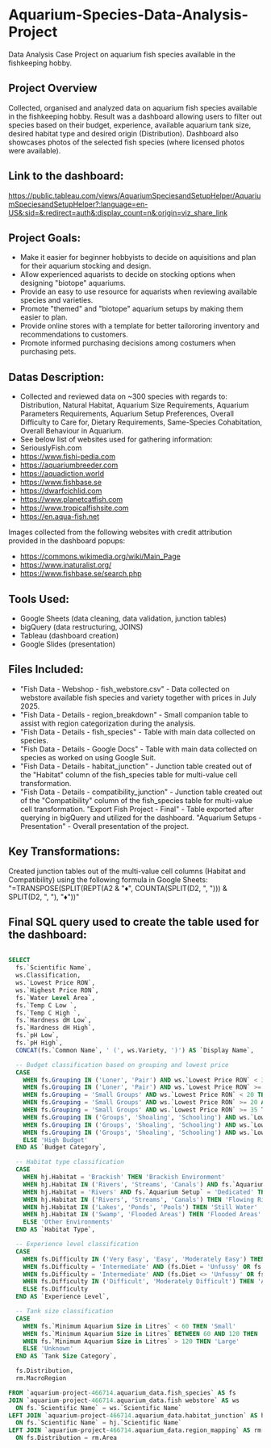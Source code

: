 # Aquarium-Species-Data-Analysis-Project
Data Analysis Case Project on aquarium fish species available in the fishkeeping hobby.

## Project Overview
Collected, organised and analyzed data on aquarium fish species available in the fishkeeping hobby. Result was a dashboard allowing users to filter out species based on their budget, experience, available aquarium tank size, desired habitat type and desired origin (Distribution). Dashboard also showcases photos of the selected fish species (where licensed photos were available).

## Link to the dashboard: 
https://public.tableau.com/views/AquariumSpeciesandSetupHelper/AquariumSpeciesandSetupHelper?:language=en-US&:sid=&:redirect=auth&:display_count=n&:origin=viz_share_link

## Project Goals:
- Make it easier for beginner hobbyists to decide on aquisitions and plan for their aquarium stocking and design.
- Allow experienced aquarists to decide on stocking options when designing "biotope" aquariums.
- Provide an easy to use resource for aquarists when reviewing available species and varieties.
- Promote "themed" and "biotope" aquarium setups by making them easier to plan.
- Provide online stores with a template for better tailororing inventory and recommendations to customers.
- Promote informed purchasing decisions among costumers when purchasing pets.

## Datas Description:
- Collected and reviewed data on ~300 species with regards to: Distribution, Natural Habitat, Aquarium Size Requirements, Aquarium Parameters Requirements, Aquarium Setup Preferences, Overall Difficulty to Care for, Dietary Requirements, Same-Species Cohabitation, Overall Behaviour in Aquarium.
- See below list of websites used for gathering information:
- SeriouslyFish.com
- https://www.fishi-pedia.com
- https://aquariumbreeder.com
- https://aquadiction.world
- https://www.fishbase.se
- https://dwarfcichlid.com
- https://www.planetcatfish.com
- https://www.tropicalfishsite.com
- https://en.aqua-fish.net

Images collected from the following websites with credit attribution provided in the dashboard popups:
- https://commons.wikimedia.org/wiki/Main_Page
- https://www.inaturalist.org/
- https://www.fishbase.se/search.php

## Tools Used:
- Google Sheets (data cleaning, data validation, junction tables)
- bigQuery (data restructuring, JOINS)
- Tableau (dashboard creation)
- Google Slides (presentation)

## Files Included:
- "Fish Data - Webshop - fish_webstore.csv" - Data collected on webstore available fish species and variety together with prices in July 2025.
- "Fish Data - Details - region_breakdown" - Small companion table to assist with region categorization during the analysis.
- "Fish Data - Details - fish_species" - Table with main data collected on species.
- "Fish Data - Details - Google Docs" - Table with main data collected on species as worked on using Google Suit.
- "Fish Data - Details - habitat_junction" - Junction table created out of the "Habitat" column of the fish_species table for multi-value cell transformation.
- "Fish Data - Details - compatibility_junction" - Junction table created out of the "Compatibility" column of the fish_species table for multi-value cell transformation.
"Export Fish Project - Final" - Table exported after querying in bigQuery and utilized for the dashboard.
"Aquarium Setups - Presentation" - Overall presentation of the project.

## Key Transformations:
Created junction tables out of the multi-value cell columns (Habitat and Compatibility) using the following formula in Google Sheets: "=TRANSPOSE(SPLIT(REPT(A2 & "♦", COUNTA(SPLIT(D2, ", "))) & SPLIT(D2, ", "), "♦"))"

## Final SQL query used to create the table used for the dashboard:
```sql

SELECT
  fs.`Scientific Name`,
  ws.Classification,
  ws.`Lowest Price RON`,
  ws.`Highest Price RON`,
  fs.`Water Level Area`,
  fs.`Temp C Low `,
  fs.`Temp C High `,
  fs.`Hardness dH Low`,
  fs.`Hardness dH High`,
  fs.`pH Low`,
  fs.`pH High`,
  CONCAT(fs.`Common Name`, ' (', ws.Variety, ')') AS `Display Name`,

  -- Budget classification based on grouping and lowest price
  CASE
    WHEN fs.Grouping IN ('Loner', 'Pair') AND ws.`Lowest Price RON` < 30 THEN 'Low Budget'
    WHEN fs.Grouping IN ('Loner', 'Pair') AND ws.`Lowest Price RON` >= 30 THEN 'Medium Budget'
    WHEN fs.Grouping = 'Small Groups' AND ws.`Lowest Price RON` < 20 THEN 'Low Budget'
    WHEN fs.Grouping = 'Small Groups' AND ws.`Lowest Price RON` >= 20 AND ws.`Lowest Price RON` < 35 THEN 'Medium Budget'
    WHEN fs.Grouping = 'Small Groups' AND ws.`Lowest Price RON` >= 35 THEN 'High Budget'
    WHEN fs.Grouping IN ('Groups', 'Shoaling', 'Schooling') AND ws.`Lowest Price RON` < 10 THEN 'Low Budget'
    WHEN fs.Grouping IN ('Groups', 'Shoaling', 'Schooling') AND ws.`Lowest Price RON` >= 10 AND ws.`Lowest Price RON` < 15 THEN 'Medium Budget'
    WHEN fs.Grouping IN ('Groups', 'Shoaling', 'Schooling') AND ws.`Lowest Price RON` >= 15 THEN 'High Budget'
    ELSE 'High Budget'
  END AS `Budget Category`,

  -- Habitat type classification
  CASE
    WHEN hj.Habitat = 'Brackish' THEN 'Brackish Environment'
    WHEN hj.Habitat IN ('Rivers', 'Streams', 'Canals') AND fs.`Aquarium Setup` = 'Flowing River' THEN 'Fast Flowing River'
    WHEN hj.Habitat = 'Rivers' AND fs.`Aquarium Setup` = 'Dedicated' THEN 'Fast Flowing River'
    WHEN hj.Habitat IN ('Rivers', 'Streams', 'Canals') THEN 'Flowing River'
    WHEN hj.Habitat IN ('Lakes', 'Ponds', 'Pools') THEN 'Still Water'
    WHEN hj.Habitat IN ('Swamp', 'Flooded Areas') THEN 'Flooded Areas'
    ELSE 'Other Environments'
  END AS `Habitat Type`,

  -- Experience level classification
  CASE
    WHEN fs.Difficulty IN ('Very Easy', 'Easy', 'Moderately Easy') THEN 'Beginner'
    WHEN fs.Difficulty = 'Intermediate' AND (fs.Diet = 'Unfussy' OR fs.`Aquarium Setup` = 'Unfussy') THEN 'Beginner'
    WHEN fs.Difficulty = 'Intermediate' AND (fs.Diet <> 'Unfussy' OR fs.`Aquarium Setup` <> 'Unfussy') THEN 'Intermediate'
    WHEN fs.Difficulty IN ('Difficult', 'Moderately Difficult') THEN 'Advanced'
    ELSE fs.Difficulty
  END AS `Experience Level`,

  -- Tank size classification
  CASE
    WHEN fs.`Minimum Aquarium Size in Litres` < 60 THEN 'Small'
    WHEN fs.`Minimum Aquarium Size in Litres` BETWEEN 60 AND 120 THEN 'Medium'
    WHEN fs.`Minimum Aquarium Size in Litres` > 120 THEN 'Large'
    ELSE 'Unknown'
  END AS `Tank Size Category`,

  fs.Distribution,
  rm.MacroRegion

FROM `aquarium-project-466714.aquarium_data.fish_species` AS fs
JOIN `aquarium-project-466714.aquarium_data.fish webstore` AS ws 
  ON fs.`Scientific Name` = ws.`Scientific Name`
LEFT JOIN `aquarium-project-466714.aquarium_data.habitat_junction` AS hj 
  ON fs.`Scientific Name` = hj.`Scientific Name`
LEFT JOIN `aquarium-project-466714.aquarium_data.region_mapping` AS rm 
  ON fs.Distribution = rm.Area


